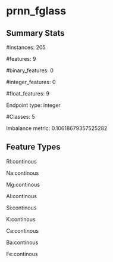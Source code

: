 # prnn_fglass

## Summary Stats

#instances: 205

#features: 9

  #binary_features: 0

  #integer_features: 0

  #float_features: 9

Endpoint type: integer

#Classes: 5

Imbalance metric: 0.10618679357525282

## Feature Types

 RI:continous

Na:continous

Mg:continous

Al:continous

Si:continous

K:continous

Ca:continous

Ba:continous

Fe:continous

